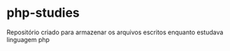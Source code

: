 # php-studies
Repositório criado para armazenar os arquivos escritos enquanto estudava linguagem php
